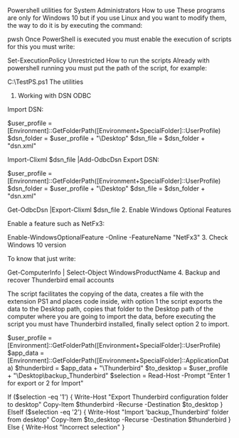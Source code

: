 Powershell utilities for System Administrators
How to use
These programs are only for Windows 10 but if you use Linux and you want to modify them, the way to do it is by executing the command:

pwsh
Once PowerShell is executed you must enable the execution of scripts for this you must write:

Set-ExecutionPolicy Unrestricted
How to run the scripts
Already with powershell running you must put the path of the script, for example:

C:\TestPS.ps1
The utilities
1. Working with DSN ODBC

Import DSN:

$user_profile = [Environment]::GetFolderPath([Environment+SpecialFolder]::UserProfile)
$dsn_folder = $user_profile + "\Desktop\"
$dsn_file = $dsn_folder + "dsn.xml"

Import-Clixml $dsn_file |Add-OdbcDsn
Export DSN:

$user_profile = [Environment]::GetFolderPath([Environment+SpecialFolder]::UserProfile)
$dsn_folder = $user_profile + "\Desktop\"
$dsn_file = $dsn_folder + "dsn.xml"

Get-OdbcDsn |Export-Clixml $dsn_file
2. Enable Windows Optional Features

Enable a feature such as NetFx3:

Enable-WindowsOptionalFeature -Online -FeatureName "NetFx3"
3. Check Windows 10 version

To know that just write:

Get-ComputerInfo | Select-Object WindowsProductName
4. Backup and recover Thunderbird email accounts

The script facilitates the copying of the data, creates a file with the extension PS1 and places code inside, with option 1 the script exports the data to the Desktop path, copies that folder to the Desktop path of the computer where you are going to import the data, before executing the script you must have Thunderbird installed, finally select option 2 to import.

$user_profile = [Environment]::GetFolderPath([Environment+SpecialFolder]::UserProfile)
$app_data = [Environment]::GetFolderPath([Environment+SpecialFolder]::ApplicationData)
$thunderbird = $app_data + "\Thunderbird"
$to_desktop = $user_profile + "\Desktop\backup_Thunderbird"
$selection = Read-Host -Prompt "Enter 1 for export or 2 for Import"

If ($selection  -eq '1') {
    Write-Host "Export Thunderbird configuration folder to desktop"
    Copy-Item $thunderbird -Recurse -Destination $to_desktop
} ElseIf ($selection  -eq '2') {
    Write-Host "Import 'backup_Thunderbird' folder from desktop"
    Copy-Item $to_desktop -Recurse -Destination $thunderbird
} Else {
    Write-Host "Incorrect selection"
}
